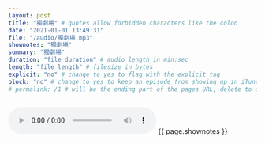 ```yaml
---
layout: post
title: "獨劇場" # quotes allow forbidden characters like the colon
date: "2021-01-01 13:49:31"
file: "/audio/獨劇場.mp3"
shownotes: "獨劇場"
summary: "獨劇場"
duration: "file_duration" # audio length in min:sec
length: "file_length" # filesize in bytes
explicit: "no" # change to yes to flag with the explicit tag
block: "no" # change to yes to keep an episode from showing up in iTunes
# permalink: /1 # will be the ending part of the pages URL, delete to default to the title
---
```


<audio controls>
<source src="{{site.url}}{{site.baseurl}}{{ page.file }}" type="audio/x-mp3">
Your browser does not support the audio element.
</audio>
{{ page.shownotes }}
